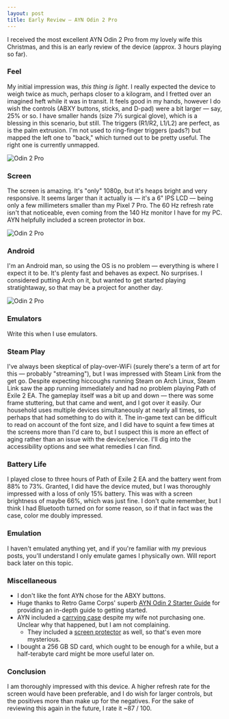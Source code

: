 ```yaml
---  
layout: post  
title: Early Review — AYN Odin 2 Pro 
---
```


I received the most excellent AYN Odin 2 Pro from my lovely wife this Christmas, and this is an early review of the device (approx. 3 hours playing so far).

### Feel

My initial impression was, *this thing is light*. I really expected the device to weigh twice as much, perhaps closer to a kilogram, and I fretted over an imagined heft while it was in transit. It feels good in my hands, however I do wish the controls (ABXY buttons, sticks, and D-pad) were a bit larger — say, 25% or so. I have smaller hands (size 7½ surgical glove), which is a blessing in this scenario, but still. The triggers (R1/R2, L1/L2) are perfect, as is the palm extrusion. I'm not used to ring-finger triggers (pads?) but mapped the left one to "back," which turned out to be pretty useful. The right one is currently unmapped.

![Odin 2 Pro](https://belmead.github.io/blog/images/odin-2-pro-buttons.jpg "Buttons on the Odin 2 Pro")
### Screen

The screen is amazing. It's "only" 1080p, but it's heaps bright and very responsive. It seems larger than it actually is — it's a 6" IPS LCD — being only a few millimeters smaller than my Pixel 7 Pro. The 60 Hz refresh rate isn't that noticeable, even coming from the 140 Hz monitor I have for my PC. AYN helpfully included a screen protector in box.

![Odin 2 Pro](https://belmead.github.io/blog/images/odin-2-pro.jpg "Xenogears on the Odin 2 Pro")
### Android

I'm an Android man, so using the OS is no problem — everything is where I expect it to be. It's plenty fast and behaves as expect. No surprises. I considered putting Arch on it, but wanted to get started playing stratightaway, so that may be a project for another day.

![Odin 2 Pro](https://belmead.github.io/blog/images/odin-2-pro-android.jpg "Android on the Odin 2 Pro")
### Emulators

Write this when I use emulators.

### Steam Play

I've always been skeptical of play-over-WiFi (surely there's a term of art for this — probably "streaming"), but I was impressed with Steam Link from the get go. Despite expecting hiccoughs running Steam on Arch Linux, Steam Link saw the app running immediately and had no problem playing Path of Exile 2 EA. The gameplay itself was a bit up and down — there was some frame stuttering, but that came and went, and I got over it easily. Our household uses multiple devices simultaneously at nearly all times, so perhaps that had something to do with it. The in-game text can be difficult to read on account of the font size, and I did have to squint a few times at the screens more than I'd care to, but I suspect this is more an effect of aging rather than an issue with the device/service. I'll dig into the accessibility options and see what remedies I can find.

### Battery Life

I played close to three hours of Path of Exile 2 EA and the battery went from 88% to 73%. Granted, I did have the device muted, but I was thoroughly impressed with a loss of only 15% battery. This was with a screen brightness of maybe 66%, which was just fine. I don't quite remember, but I think I had Bluetooth turned on for some reason, so if that in fact was the case, color me doubly impressed.

### Emulation

I haven't emulated anything yet, and if you're familiar with my previous posts, you'll understand I only emulate games I physically own. Will report back later on this topic. 

### Miscellaneous

- I don't like the font AYN chose for the ABXY buttons.
- Huge thanks to Retro Game Corps' superb [AYN Odin 2 Starter Guide](https://odysee.com/@retrogamecorps:6/ayn-odin-2-starter-guide:9) for providing an in-depth guide to getting started. 
- AYN included a [carrying case](https://www.ayntec.com/products/odin-2-carrying-case) despite my wife not purchasing one. Unclear why that happened, but I am not complaining.
	- They included a [screen protector](https://www.ayntec.com/products/odin-2-screen-protector) as well, so that's even more mysterious.
- I bought a 256 GB SD card, which ought to be enough for a while, but a half-terabyte card might be more useful later on.

### Conclusion

I am thoroughly impressed with this device. A higher refresh rate for the screen would have been preferable, and I do wish for larger controls, but the positives more than make up for the negatives. For the sake of reviewing this again in the future, I rate it ~87 / 100. 